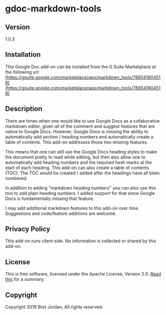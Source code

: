 # gdoc-markdown-tools #

## Version ##

1.0.3


## Installation ##

This Google Doc add-on can be installed from the G Suite Marketplace at the
following url: [https://gsuite.google.com/marketplace/app/markdown_tools/788541604518](https://gsuite.google.com/marketplace/app/markdown_tools/788541604518)


## Description ##

There are times when one would like to use Google Docs as a collaborative
markdown editor, given all of the comment and suggest features that are native
to Google Docs. However, Google Docs is missing the ability to automatically add
section / heading  numbers and automatically create a table of contents. This
add-on addresses those two missing features.

This means that one can still use the Google Docs heading styles to make the
document pretty to read while editing, but then also allow one to automatically
add heading numbers and the required hash marks at the start of each heading.
This add-on can also create a table of contents (TOC). The TOC would be created
/ added after the headings have all been numbered. 

In addition to adding "markdown heading numbers" you can also use this tool to
add plain heading numbers. I added support for that since Google Docs is
fundamentally missing that feature. 

I may add additional markdown features to this add-on over time. Suggestions and
 code/feature additions are welcome. 

## Privacy Policy ##

This add-on runs client side. No information is collected or shared by this add-on.


## License ##

This is free software, licensed under the Apache License, Version 2.0. [Read this](https://tldrlegal.com/license/apache-license-2.0-(apache-2.0)) for a summary.


## Copyright ##

Copyright 2019 Bret Jordan, All rights reserved.